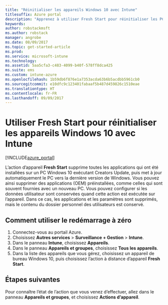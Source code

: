 ```yaml
---
title: "Réinitialiser les appareils Windows 10 avec Intune"
titlesuffix: Azure portal
description: "Apprenez à utiliser Fresh Start pour réinitialiser les PC Windows 10 exécutant Intune."
keywords: 
author: robstackmsft
ms.author: robstack
manager: angrobe
ms.date: 08/09/2017
ms.topic: get-started-article
ms.prod: 
ms.service: microsoft-intune
ms.technology: 
ms.assetid: 5aa5cfa3-c483-4099-b40f-578ff8dca425
ms.suite: ems
ms.custom: intune-azure
ms.openlocfilehash: 1b59db6f876e1a7353acda63b6b5acdbb5961cb0
ms.sourcegitcommit: e10dfc9c123401fabaaf5b487d459826c1510eae
ms.translationtype: HT
ms.contentlocale: fr-FR
ms.lasthandoff: 09/09/2017
---
```

# <a name="use-fresh-start-to-reset-windows-10-devices-with-intune"></a>Utiliser Fresh Start pour réinitialiser les appareils Windows 10 avec Intune


[!INCLUDE[azure_portal](./includes/azure_portal.md)]

L’action d’appareil **Fresh Start** supprime toutes les applications qui ont été installées sur un PC Windows 10 exécutant Creators Update, puis met à jour automatiquement le PC vers la dernière version de Windows.
Vous pouvez ainsi supprimer des applications (OEM) préinstallées, comme celles qui sont souvent fournies avec un nouveau PC. Vous pouvez configurer si les données utilisateur sont conservées quand cette action est exécutée sur l’appareil. Dans ce cas, les applications et les paramètres sont supprimés, mais le contenu du dossier personnel des utilisateurs est conservé.

## <a name="how-to-use-fresh-start"></a>Comment utiliser le redémarrage à zéro

1. Connectez-vous au portail Azure.
2. Choisissez **Autres services** > **Surveillance + Gestion** > **Intune**.
3. Dans le panneau **Intune**, choisissez **Appareils**.
4. Dans le panneau **Appareils et groupes**, choisissez **Tous les appareils**.
5. Dans la liste des appareils que vous gérez, choisissez un appareil de bureau Windows 10, puis choisissez l’action à distance d’appareil **Fresh Start**.

## <a name="next-steps"></a>Étapes suivantes

Pour connaître l’état de l’action que vous venez d’effectuer, allez dans le panneau **Appareils et groupes**, et choisissez **Actions d’appareil**.

